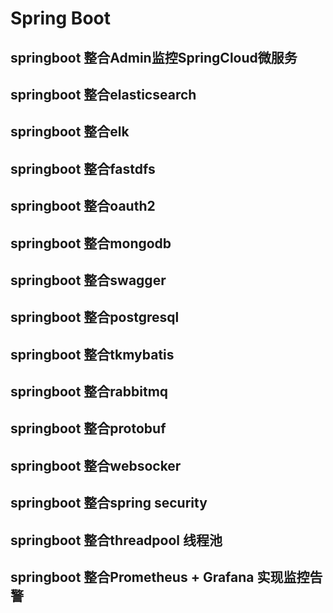 # Spring Boot
## springboot 整合Admin监控SpringCloud微服务
## springboot 整合elasticsearch
## springboot 整合elk
## springboot 整合fastdfs
## springboot 整合oauth2
## springboot 整合mongodb
## springboot 整合swagger
## springboot 整合postgresql
## springboot 整合tkmybatis
## springboot 整合rabbitmq
## springboot 整合protobuf
## springboot 整合websocker
## springboot 整合spring security
## springboot 整合threadpool 线程池
## springboot 整合Prometheus + Grafana 实现监控告警



